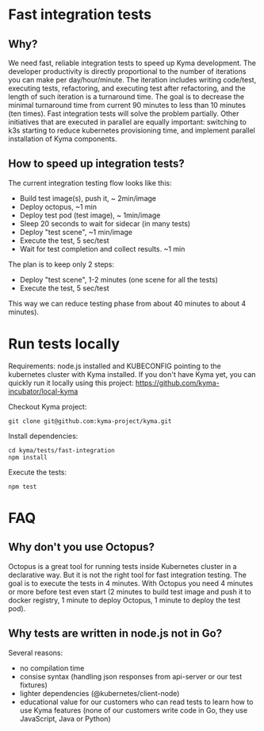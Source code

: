 # Fast integration tests

## Why?
We need fast, reliable integration tests to speed up Kyma development. The developer productivity is directly proportional to the number of iterations you can make per day/hour/minute. The iteration includes writing code/test, executing tests, refactoring, and executing test after refactoring, and the length of such iteration is a turnaround time. The goal is to decrease the minimal turnaround time from current 90 minutes to less than 10 minutes (ten times). Fast integration tests will solve the problem partially. Other initiatives that are executed in parallel are equally important: switching to k3s starting to reduce kubernetes provisioning time, and implement parallel installation of Kyma components.

## How to speed up integration tests?

The current integration testing flow looks like this:
- Build test image(s), push it, ~ 2min/image
- Deploy octopus, ~1 min
- Deploy test pod (test image), ~ 1min/image
- Sleep 20 seconds to wait for sidecar (in many tests)
- Deploy "test scene", ~1 min/image
- Execute the test, 5 sec/test
- Wait for test completion and collect results. ~1 min

The plan is to keep only 2 steps:
- Deploy "test scene", 1-2 minutes (one scene for all the tests)
- Execute the test, 5 sec/test

This way we can reduce testing phase from about 40 minutes to about 4 minutes). 

# Run tests locally

Requirements: node.js installed and KUBECONFIG pointing to the kubernetes cluster with Kyma installed. If you don't have Kyma yet, you can quickly run it locally using this project: https://github.com/kyma-incubator/local-kyma

Checkout Kyma project:
```
git clone git@github.com:kyma-project/kyma.git
```

Install dependencies:
```
cd kyma/tests/fast-integration
npm install
```

Execute the tests:
```
npm test
```


# FAQ

## Why don't you use Octopus?
Octopus is a great tool for running tests inside Kubernetes cluster in a declarative way. But it is not the right tool for fast integration testing. The goal is to execute the tests in 4 minutes. With Octopus you need 4 minutes or more before test even start (2 minutes to build test image and push it to docker registry, 1 minute to deploy Octopus, 1 minute to deploy the test pod). 

## Why tests are written in node.js not in Go?

Several reasons:
- no compilation time 
- consise syntax (handling json responses from api-server or our test fixtures)
- lighter dependencies (@kubernetes/client-node) 
- educational value for our customers who can read tests to learn how to use Kyma features (none of our customers write code in Go, they use JavaScript, Java or Python)
